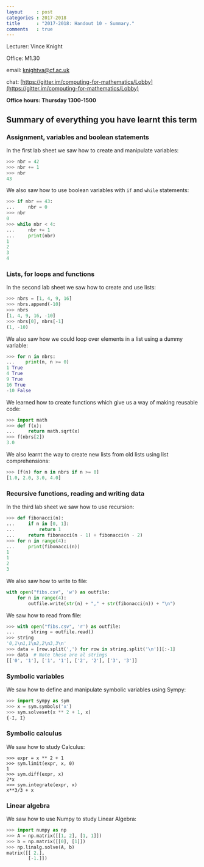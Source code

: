 ```yaml
---
layout     : post
categories : 2017-2018
title      : "2017-2018: Handout 10 - Summary."
comments   : true
---
```


Lecturer: Vince Knight

Office: M1.30

email: knightva@cf.ac.uk

chat: [https://gitter.im/computing-for-mathematics/Lobby](https://gitter.im/computing-for-mathematics/Lobby)

**Office hours: Thursday 1300-1500**

## Summary of everything you have learnt this term


### Assignment, variables and boolean statements

In the first lab sheet we saw how to create and manipulate variables:

```python
>>> nbr = 42
>>> nbr += 1
>>> nbr
43

```

We also saw how to use boolean variables with `if` and `while` statements:

```python
>>> if nbr == 43:
...     nbr = 0
>>> nbr
0
>>> while nbr < 4:
...     nbr += 1
...     print(nbr)
1
2
3
4

```

### Lists, for loops and functions

In the second lab sheet we saw how to create and use lists:

```python
>>> nbrs = [1, 4, 9, 16]
>>> nbrs.append(-10)
>>> nbrs
[1, 4, 9, 16, -10]
>>> nbrs[0], nbrs[-1]
(1, -10)

```

We also saw how we could loop over elements in a list using a dummy variable:

```python
>>> for n in nbrs:
...    print(n, n >= 0)
1 True
4 True
9 True
16 True
-10 False

```

We learned how to create functions which give us a way of making reusable code:

```python
>>> import math
>>> def f(x):
...     return math.sqrt(x)
>>> f(nbrs[2])
3.0

```

We also learnt the way to create new lists from old lists using list
comprehensions:

```python
>>> [f(n) for n in nbrs if n >= 0]
[1.0, 2.0, 3.0, 4.0]

```

### Recursive functions, reading and writing data

In the third lab sheet we saw how to use recursion:

```python
>>> def fibonacci(n):
...     if n in [0, 1]:
...         return 1
...     return fibonacci(n - 1) + fibonacci(n - 2)
>>> for n in range(4):
...     print(fibonacci(n))
1
1
2
3

```

We also saw how to write to file:

```python
with open("fibs.csv", 'w') as outfile:
    for n in range(4):
        outfile.write(str(n) + "," + str(fibonacci(n)) + "\n")
```

We saw how to read from file:


```python
>>> with open("fibs.csv", 'r') as outfile:
...      string = outfile.read()
>>> string
'0,1\n1,1\n2,2\n3,3\n'
>>> data = [row.split(',') for row in string.split('\n')][:-1]
>>> data  # Note these are al strings
[['0', '1'], ['1', '1'], ['2', '2'], ['3', '3']]

```

### Symbolic variables

We saw how to define and manipulate symbolic variables using Sympy:

```python
>>> import sympy as sym
>>> x = sym.symbols('x')
>>> sym.solveset(x ** 2 + 1, x)
{-I, I}

```

### Symbolic calculus

We saw how to study Calculus:

```
>>> expr = x ** 2 + 1
>>> sym.limit(expr, x, 0)
1
>>> sym.diff(expr, x)
2*x
>>> sym.integrate(expr, x)
x**3/3 + x

```

### Linear algebra

We saw how to use Numpy to study Linear Algebra:

```python
>>> import numpy as np
>>> A = np.matrix([[1, 2], [1, 1]])
>>> b = np.matrix([[0], [1]])
>>> np.linalg.solve(A, b)
matrix([[ 2.],
        [-1.]])

```
